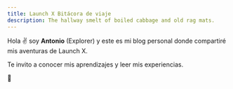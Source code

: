 ```yaml
---
title: Launch X Bitácora de viaje
description: The hallway smelt of boiled cabbage and old rag mats.
---
```


Hola ✌️  soy **Antonio** (Explorer) y este es mi blog personal donde compartiré mis aventuras de Launch X.

Te invito a conocer mis aprendizajes y leer mis experiencias.

🚀

